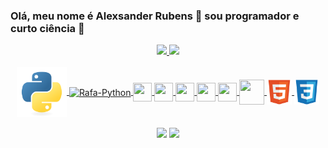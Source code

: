 ### Olá, meu nome é Alexsander Rubens 👋 sou programador e curto ciência 🧪
<div align="center">
  <a href="https://github.com/rubensalexsander">
  <img height="150" src="https://github-readme-stats.vercel.app/api?username=rubensalexsander&show_icons=true&theme=dark&include_all_commits=true&count_private=true"/>
  <img height="150" src="https://github-readme-stats.vercel.app/api/top-langs/?username=rubensalexsander&layout=compact&langs_count=7&theme=dark"/>
</div>
<div style="display: inline_block" align="center"><br>
  <img align="center" alt="Rafa-Python" height="80" width="80" src="https://raw.githubusercontent.com/devicons/devicon/master/icons/python/python-original.svg">
  <img align="center" alt="Rafa-Python" height="40" width="40"src="https://cdn.jsdelivr.net/gh/devicons/devicon/icons/django/django-original.svg" />
  <img align="center" height="30" width="30"src="https://cdn.jsdelivr.net/gh/devicons/devicon/icons/pycharm/pycharm-original.svg" />
  <img align="center" height="30" width="30"src="https://cdn.jsdelivr.net/gh/devicons/devicon/icons/pandas/pandas-original-wordmark.svg" />
  <img align="center" height="30" width="30" src="https://cdn.jsdelivr.net/gh/devicons/devicon/icons/numpy/numpy-original.svg" />
  <img align="center" height="30" width="30"src="https://cdn.jsdelivr.net/gh/devicons/devicon/icons/r/r-original.svg" />
  <img align="center" height="30" width="30"src="https://cdn.jsdelivr.net/gh/devicons/devicon/icons/tensorflow/tensorflow-original.svg" />
  <img align="center" height="40" width="40"src="https://cdn.jsdelivr.net/gh/devicons/devicon/icons/vscode/vscode-original.svg" />
  <img align="center" alt="Rafa-HTML" height="40" width="40" src="https://raw.githubusercontent.com/devicons/devicon/master/icons/html5/html5-original.svg">
  <img align="center" alt="Rafa-CSS" height="40" width="40" src="https://raw.githubusercontent.com/devicons/devicon/master/icons/css3/css3-original.svg">
  
</div>
<div align="center" style="display: inline_block"><br>
  <a href = "rubensalexsander0001@gmail.com"><img src="https://img.shields.io/badge/-Gmail-%23333?style=for-the-badge&logo=gmail&logoColor=white" target="_blank"></a>
  <a href="https://www.linkedin.com/in/alexsander-rubens-40a0131a7/" target="_blank"><img src="https://img.shields.io/badge/-LinkedIn-%230077B5?style=for-the-badge&logo=linkedin&logoColor=white" target="_blank"></a> 
 
</div>
